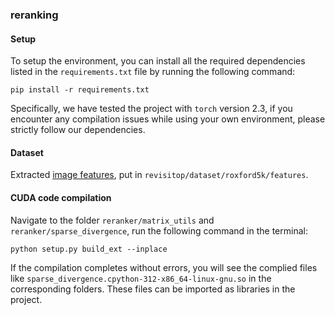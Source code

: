 ### reranking

#### Setup

To setup the environment, you can install all the required dependencies listed in the `requirements.txt` file by running the following command:

```
pip install -r requirements.txt
```

Specifically, we have tested the project with `torch` version 2.3, if you encounter any compilation issues while using your own environment, please strictly follow our dependencies.

#### Dataset

Extracted [image features](https://drive.google.com/drive/folders/1u3ZN1ItC__IqIk-_hn8apkXCn7MnpoYs?usp=sharing), put in `revisitop/dataset/roxford5k/features`.

#### CUDA code compilation

Navigate to the folder `reranker/matrix_utils` and `reranker/sparse_divergence`, run the following command in the terminal:

```
python setup.py build_ext --inplace
```

If the compilation completes without errors, you will see the complied files like `sparse_divergence.cpython-312-x86_64-linux-gnu.so` in the corresponding folders. These files can be imported as libraries in the project.
